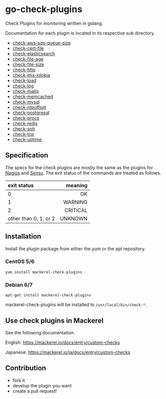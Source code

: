 go-check-plugins
================

Check Plugins for monitoring written in golang.


Documentation for each plugin is located in its respective sub directory.

* [check-aws-sqs-queue-size](./check-aws-sqs-queue-size/README.md)
* [check-cert-file](./check-cert-file/README.md)
* [check-elasticsearch](./check-elasticsearch/README.md)
* [check-file-age](./check-file-age/README.md)
* [check-file-size](./check-file-size/README.md)
* [check-http](./check-http/README.md)
* [check-jmx-jolokia](./check-jmx-jolokia/README.md)
* [check-load](./check-load/README.md)
* [check-log](./check-log/README.md)
* [check-mailq](./check-mailq/README.md)
* [check-memcached](./check-memcached/README.md)
* [check-mysql](./check-mysql/README.md)
* [check-ntpoffset](./check-ntpoffset/README.md)
* [check-postgresql](./check-postgresql/README.md)
* [check-procs](./check-procs/README.md)
* [check-redis](./check-redis/README.md)
* [check-solr](./check-solr/README.md)
* [check-tcp](./check-tcp/README.md)
* [check-uptime](./check-uptime/README.md)

Specification
-------------

The specs for the check plugins are mostly the same as the plugins for [Nagios](https://www.nagios.org/) and [Sensu](https://sensuapp.org/).
The exit status of the commands are treated as follows.

| exit status           |  meaning |
|:----------------------|---------:|
| 0                     | OK       |
| 1                     | WARNING  |
| 2                     | CRITICAL |
| other than 0, 1, or 2 | UNKNOWN  |


Installation
------------

Install the plugin package from either the yum or the apt repository.

### CentOS 5/6

```shell
yum install mackerel-check-plugins
```

### Debian 6/7

```shell
apt-get install mackerel-check-plugins
```

mackerel-check-plugins will be installed to ```/usr/local/bin/check-*```.


Use check plugins in Mackerel
-----------------------------

See the following documentation.

English: https://mackerel.io/docs/entry/custom-checks

Japanese: https://mackerel.io/ja/docs/entry/custom-checks


Contribution
------------

* fork it
* develop the plugin you want
* create a pull request!
